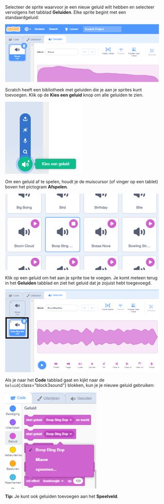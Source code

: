Selecteer de sprite waarvoor je een nieuw geluid wilt hebben en selecteer vervolgens het tabblad **Geluiden**. Elke sprite begint met een standaardgeluid:

![Het tabblad Geluiden geopend in de Scratch-editor.](images/sound-tab.png)

Scratch heeft een bibliotheek met geluiden die je aan je sprites kunt toevoegen. Klik op de **Kies een geluid** knop om alle geluiden te zien.

![De knop 'Kies een geluid' is gemarkeerd.](images/choose-a-sound-button.png)

Om een geluid af te spelen, houdt je de muiscursor (of vinger op een tablet) boven het pictogram **Afspelen**.

!['Play' icons.](images/sound-preview.png)

Klik op een geluid om het aan je sprite toe te voegen. Je komt meteen terug in het **Geluiden** tabblad en ziet het geluid dat je zojuist hebt toegevoegd.

![Een nieuw ingevoegd geluid op het tabblad Geluiden.](images/new-sound-added.png)

Als je naar het **Code** tabblad gaat en kijkt naar de `Geluid`{:class="block3sound"} blokken, kun je je nieuwe geluid gebruiken:

![The 'Sound' blocks menu, with the new sound available for use within blocks.](images/new-sound-block.png)

**Tip:** Je kunt ook geluiden toevoegen aan het **Speelveld**.

